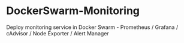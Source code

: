 # DockerSwarm-Monitoring
 Deploy monitoring service in Docker Swarm - Prometheus / Grafana / cAdvisor / Node Exporter / Alert Manager
